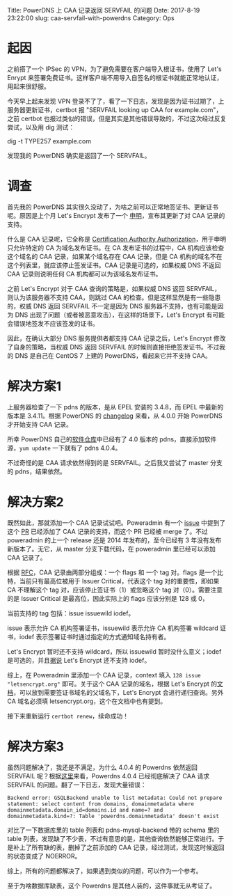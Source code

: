 Title:    PowerDNS 上 CAA 记录返回 SERVFAIL 的问题
Date:     2017-8-19 23:22:00
slug:     caa-servfail-with-powerdns
Category: Ops

# 起因

之前搭了一个 IPSec 的 VPN，为了避免需要在客户端导入根证书，使用了 Let's Enrypt 来签署免费证书。这样客户端不用导入自签名的根证书就能正常地认证，用起来很舒服。

今天早上起来发现 VPN 登录不了了，看了一下日志，发现是因为证书过期了，上服务器更新证书，certbot 报 "SERVFAIL looking up CAA for example.com"，之前 certbot 也报过类似的错误，但是其实是其他错误导致的，不过这次经过反复尝试，以及用 dig 测试：

dig -t TYPE257 example.com

发现我的 PowerDNS 确实是返回了一个 SERVFAIL。

# 调查

首先我的 PowerDNS 其实很久没动了，为啥之前可以正常地签证书、更新证书呢。原因是上个月 Let's Encrypt 发布了一个 [申明](https://community.letsencrypt.org/t/caa-servfail-changes/38298)，宣布其更新了对 CAA 记录的支持。

什么是 CAA 记录呢，它全称是 [Certification Authority Authorization](https://en.wikipedia.org/wiki/DNS_Certification_Authority_Authorization)，用于申明只允许特定的 CA 为域名发布证书。在 CA 发布证书的过程中，CA 机构应该检查这个域名的 CAA 记录，如果某个域名存在 CAA 记录，但是 CA 机构的域名不在这个列表里，就应该停止签发证书。CAA 记录是可选的，如果权威 DNS 不返回 CAA 记录则说明任何 CA 机构都可以为该域名发布证书。

之前 Let's Encrypt 对于 CAA 查询的策略是，如果权威 DNS 返回 SERVFAIL，则认为该服务器不支持 CAA，则跳过 CAA 的检查。但是这样显然是有一些隐患的，权威 DNS 返回 SERVFAIL 不一定是因为 DNS 服务器不支持，也有可能是因为 DNS 出现了问题（或者被恶意攻击），在这样的场景下，Let's Encrypt 有可能会错误地签发不应该签发的证书。

因此，在确认大部分 DNS 服务提供者都支持 CAA 记录之后，Let's Encrypt 修改了自身的策略，当权威 DNS 返回 SERVFAIL 的时候则直接拒绝签发证书。不过我的 DNS 是自己在 CentOS 7 上建的 PowerDNS，看起来它并不支持 CAA。

# 解决方案1

上服务器检查了一下 pdns 的版本，是从 EPEL 安装的 3.4.8，而 EPEL 中最新的版本是 3.4.11。根据 PowerDNS 的 [changelog](https://doc.powerdns.com/md/authoritative/upgrading/) 来看，从 4.0.0 开始 PowerDNS 才开始支持 CAA 记录。

所幸 PowerDNS 自己的[软件仓库](https://repo.powerdns.com/)中已经有了 4.0 版本的 pdns，直接添加软件源，`yum update` 一下就有了 pdns 4.0.4。

不过奇怪的是 CAA 请求依然得到的是 SERVFAIL。之后我又尝试了 master 分支的 pdns，结果依然。

# 解决方案2

既然如此，那就添加一个 CAA 记录试试吧。Poweradmin 有一个 [issue](https://github.com/poweradmin/poweradmin/issues/302) 中提到了这个 [PR](https://github.com/poweradmin/poweradmin/pull/291) 已经添加了 CAA 记录的支持，而这个 PR 已经被 merge 了。不过 poweradmin 的上一个 release 还是 2014 年发布的，至今已经有 3 年没有发布新版本了。无它，从 master 分支下载代码，在 poweradmin 里已经可以添加 CAA 记录了。

根据 [RFC](https://tools.ietf.org/html/rfc6844#section-5.1)，CAA 记录由两部分组成：一个 flags 和 一个 tag 对。flags 是一个比特，当前只有最高位被用于 Issuer Critical，代表这个 tag 对的重要性，即如果 CA 不理解这个 tag 对，应该停止签证书（1）或忽略这个 tag 对（0）。需要注意的是 Issuer Critical 是最高位，因此实际上的 flags 应该分别是 128 或 0，

当前支持的 tag 包括：issue issuewild iodef。

issue 表示允许 CA 机构签署证书，issuewild 表示允许 CA 机构签署 wildcard 证书，iodef 表示签署证书时通过指定的方式通知域名持有者。

Let's Encrypt 暂时还不支持 wildcard，所以 issuewild 暂时没什么意义；iodef 是可选的，并且[据说](https://community.letsencrypt.org/t/caa-setup-for-lets-encrypt/9893/3) Let's Encrypt 还不支持 iodef。

综上，在 Poweradmin 里添加一个 CAA 记录，context 填入 `128 issue "letsencrypt.org"` 即可。关于这个 CAA 记录的域名，根据 Let's Encrypt 的[文档](https://letsencrypt.org/docs/caa/)，可以放到需要签证书域名的父域名下，Let's Encrypt 会进行递归查询。另外 CA 域名必须填 letsencrypt.org，这个在文档中也有提到。

接下来重新运行 `certbot renew`，续命成功！

# 解决方案3

虽然问题解决了，我还是不满足，为什么 4.0.4 的 Powerdns 依然返回 SERVFAIL 呢？根据[这里](https://community.letsencrypt.org/t/caa-servfail-changes/38298/2)来看，Powerdns 4.0.4 已经彻底解决了 CAA 请求 SERVFAIL 的问题。翻了一下日志，发现大量错误：

```
Backend error: GSQLBackend unable to list metadata: Could not prepare statement: select content from domains, domainmetadata where domainmetadata.domain_id=domains.id and name=? and domainmetadata.kind=?: Table 'powerdns.domainmetadata' doesn't exist
```

对比了一下数据库里的 table 列表和 pdns-mysql-backend 带的 schema 里的 table 列表，发现缺了不少表，不过有意思的是，其他查询依然能够正常进行。于是补上了所有缺的表，删掉了之前添加的 CAA 记录，经过测试，发现这时候返回的状态变成了 NOERROR。

综上，所有的问题都解决了，如果遇到类似的问题，可以作为一个参考。

至于为啥数据库缺表，这个 Powerdns 是其他人装的，这件事就无从考证了。
